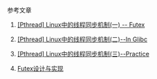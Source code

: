 参考文章

1. [[Pthread] Linux中的线程同步机制(一) -- Futex](https://blog.csdn.net/Javadino/article/details/2891385)
2. [[Pthread] Linux中的线程同步机制(二)--In Glibc](https://blog.csdn.net/Javadino/article/details/2891388)
3. [[Pthread] Linux中的线程同步机制(三)--Practice](https://blog.csdn.net/Javadino/article/details/2891399)

4. [Futex设计与实现](https://www.jianshu.com/p/d17a6152740c)

